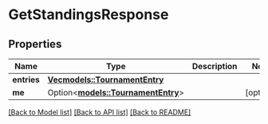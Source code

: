 # GetStandingsResponse

## Properties

Name | Type | Description | Notes
------------ | ------------- | ------------- | -------------
**entries** | [**Vec<models::TournamentEntry>**](TournamentEntry.md) |  | 
**me** | Option<[**models::TournamentEntry**](TournamentEntry.md)> |  | [optional]

[[Back to Model list]](../README.md#documentation-for-models) [[Back to API list]](../README.md#documentation-for-api-endpoints) [[Back to README]](../README.md)



